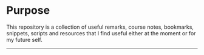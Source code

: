 # Purpose

This repository is a collection of useful remarks, course notes, bookmarks, snippets, scripts  and resources that I find useful either at the moment or for my future self.

------

[R]: 1_R/
[Python]: 2_PYTHON/
[SQL]: 3_SQL
[GIT]: 4_GIT

